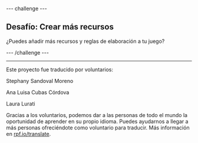 --- challenge ---

## Desafío: Crear más recursos

¿Puedes añadir más recursos y reglas de elaboración a tu juego?

--- /challenge ---


***
Este proyecto fue traducido por voluntarios:

Stephany Sandoval Moreno

Ana Luisa Cubas Córdova

Laura Lurati

Gracias a los voluntarios, podemos dar a las personas de todo el mundo la oportunidad de aprender en su propio idioma. Puedes ayudarnos a llegar a más personas ofreciéndote como voluntario para traducir. Más información en [rpf.io/translate](https://rpf.io/translate).